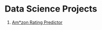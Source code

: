 # Data Science Projects
1. [Am*zon Rating Predictor](https://github.com/fendihalim/fendihalim/blob/main/Data%20Science/COVID_Clustering/covid-clustering.ipynb)
